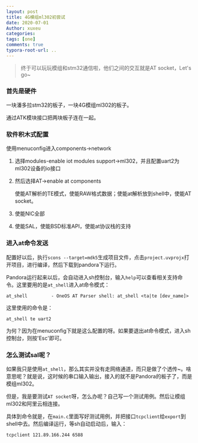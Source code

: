 ```yaml
---
layout: post
title: 4G模组ml302初尝试
date: 2020-07-01
Author: xuxeu
categories: 
tags: [one]
comments: true
typora-root-url: ..
---
```


> 终于可以玩玩模组和stm32通信啦，他们之间的交互就是AT socket，Let's go~

### 首先是硬件

一块潘多拉stm32的板子，一块4G模组ml302的板子。

通过ATK模块接口把两块板子连在一起。

### 软件积木式配置

使用menuconfig进入components->network

1. 选择modules-enable iot modules support->ml302，并且配置uart2为ml302设备的io接口

2. 然后选择AT->enable at components

   使能AT解析的TE模式，使能RAW格式数据；使能at解析放到shell中，使能AT socket。

3. 使能NIC全部

4. 使能SAL，使能BSD标准API，使能at协议栈的支持

### 进入at命令发送

配置好以后，执行`scons --target=mdk5`生成项目文件，点击`project.uvprojx`打开项目，进行编译，然后下载到pandora下运行。

Pandora运行起来以后，会自动进入sh控制台，输入`help`可以查看相关支持命令。这里要用的是`at_shell`进入at命令模式：

```
at_shell         - OneOS AT Parser shell: at_shell <ta|te [dev_name]>
```

这里使用的命令是：

```
at_shell te uart2
```

为何？因为在menuconfig下就是这么配置的呀。如果要退出at命令模式，进入sh控制台，则按'Esc'即可。

### 怎么测试sal呢？

如果我只是使用`at_shell`，那么其实并没有走网络通道，而只是做了个透传~。啥意思呢？就是说，这时候的串口输入输出，接入的就不是Pandora的板子了，而是模组ml302。

但是，我是要测试`AT socket`呀，怎么办呢？自己写一个测试用例。然后让模组ml302和阿里云相连接。

具体到命令就是，在`main.c`里面写好测试用例，并把接口`tcpclient`给`export`到shell中去。然后编译运行，等sh自动启动后，输入：

```
tcpclient 121.89.166.244 6588
```









